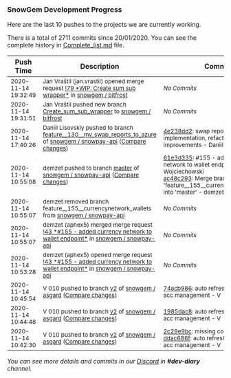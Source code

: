 
### SnowGem Development Progress

Here are the last 10 pushes to the projects we are currently working.

There is a total of 2711 commits since 20/01/2020. You can see the complete history in
 [Complete_list.md](Complete_list.md) file.

| Push Time | Description | Commits |
| --- | --- | --- |
| <sub>2020-11-14 19:32:49</sub> | <sub>Jan Vraštil (jan.vrastil) opened merge request [\!79 \*WIP: Create sum sub wrapper\*](https://gitlab.com/snowgem/bitfrost/-/merge_requests/79) in [snowgem / bitfrost](https://gitlab.com/snowgem/bitfrost)</sub> | <sub>_No Commits_</sub> |
| <sub>2020-11-14 19:31:51</sub> | <sub>Jan Vraštil pushed new branch [Create\_sum\_sub\_wrapper](https://gitlab.com/snowgem/bitfrost/commits/Create_sum_sub_wrapper) to [snowgem / bitfrost](https://gitlab.com/snowgem/bitfrost)</sub> | <sub>_No Commits_</sub> |
| <sub>2020-11-14 17:40:26</sub> | <sub>Daniil Lisovskiy pushed to branch [feature\_\_130\_\_mv\_swap\_reports\_to\_azure](https://gitlab.com/snowgem/snowpay-api/commits/feature__130__mv_swap_reports_to_azure) of [snowgem / snowpay\-api](https://gitlab.com/snowgem/snowpay-api) ([Compare changes](https://gitlab.com/snowgem/snowpay-api/compare/d04d27a49610c56e6c90420eac7b4a496d4b9322...4e238dd2e26bf381f591d49a1857a31962b306f6))</sub> | <sub>[4e238dd2](https://gitlab.com/snowgem/snowpay-api/-/commit/4e238dd2e26bf381f591d49a1857a31962b306f6): swap reports repository implementation, refactoring, concurrency improvements - Daniil Lisovskiy</sub> |
| <sub>2020-11-14 10:55:08</sub> | <sub>demzet pushed to branch [master](https://gitlab.com/snowgem/snowpay-api/commits/master) of [snowgem / snowpay\-api](https://gitlab.com/snowgem/snowpay-api) ([Compare changes](https://gitlab.com/snowgem/snowpay-api/compare/e15578a49a9f094a4039eac81fccd7a39eaec101...ac48c29333a7a9c39cdc14b76713eea1e3dd5359))</sub> | <sub>[61e3d335](https://gitlab.com/snowgem/snowpay-api/-/commit/61e3d335ee2aadec9a8b7378a38432c5b35566b3): #155 - added currency network to wallet endpoint - Kamil Wojciechowski<br>[ac48c293](https://gitlab.com/snowgem/snowpay-api/-/commit/ac48c29333a7a9c39cdc14b76713eea1e3dd5359): Merge branch 'feature__155__currencynetwork_wallets' into 'master' - demzet</sub> |
| <sub>2020-11-14 10:55:07</sub> | <sub>demzet removed branch feature__155__currencynetwork_wallets from [snowgem / snowpay\-api](https://gitlab.com/snowgem/snowpay-api)</sub> | <sub>_No Commits_</sub> |
| <sub>2020-11-14 10:55:07</sub> | <sub>demzet (aphex5) merged merge request [\!43 \*\#155 \- added currency network to wallet endpoint\*](https://gitlab.com/snowgem/snowpay-api/-/merge_requests/43) in [snowgem / snowpay\-api](https://gitlab.com/snowgem/snowpay-api)</sub> | <sub>_No Commits_</sub> |
| <sub>2020-11-14 10:53:28</sub> | <sub>demzet (aphex5) opened merge request [\!43 \*\#155 \- added currency network to wallet endpoint\*](https://gitlab.com/snowgem/snowpay-api/-/merge_requests/43) in [snowgem / snowpay\-api](https://gitlab.com/snowgem/snowpay-api)</sub> | <sub>_No Commits_</sub> |
| <sub>2020-11-14 10:45:54</sub> | <sub>V 010 pushed to branch [v2](https://gitlab.com/snowgem/asgard/commits/v2) of [snowgem / asgard](https://gitlab.com/snowgem/asgard) ([Compare changes](https://gitlab.com/snowgem/asgard/compare/1985dac85c6695da805558abe697e32a73d7f12c...74acb986291b99734160b98c6cd6f77862fa6433))</sub> | <sub>[74acb986](https://gitlab.com/snowgem/asgard/-/commit/74acb986291b99734160b98c6cd6f77862fa6433): auto refresh accounts during acc management - V</sub> |
| <sub>2020-11-14 10:44:48</sub> | <sub>V 010 pushed to branch [v2](https://gitlab.com/snowgem/asgard/commits/v2) of [snowgem / asgard](https://gitlab.com/snowgem/asgard) ([Compare changes](https://gitlab.com/snowgem/asgard/compare/ddac686fd2362677482aa504a9a00b1b61cef2a8...1985dac85c6695da805558abe697e32a73d7f12c))</sub> | <sub>[1985dac8](https://gitlab.com/snowgem/asgard/-/commit/1985dac85c6695da805558abe697e32a73d7f12c): auto refresh accounts during acc management - V</sub> |
| <sub>2020-11-14 10:42:30</sub> | <sub>V 010 pushed to branch [v2](https://gitlab.com/snowgem/asgard/commits/v2) of [snowgem / asgard](https://gitlab.com/snowgem/asgard) ([Compare changes](https://gitlab.com/snowgem/asgard/compare/31f927ad5838e1f9683b73ff7e6a2f8148918003...ddac686fd2362677482aa504a9a00b1b61cef2a8))</sub> | <sub>[2c29e9bc](https://gitlab.com/snowgem/asgard/-/commit/2c29e9bc6e0f5383238d8ba22689720882bee5dc): missing coma init.sql - V<br>[ddac686f](https://gitlab.com/snowgem/asgard/-/commit/ddac686fd2362677482aa504a9a00b1b61cef2a8): auto refresh accounts during acc management - V</sub> |

_You can see more details and commits in our [Discord](https://discord.gg/zumGnbg) in **#dev-diary** channel._
